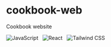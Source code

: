 # cookbook-web

Cookbook website

![JavaScript](https://img.shields.io/badge/JavaScript-323330?style=for-the-badge&logo=javascript&logoColor=F7DF1E)&nbsp;&nbsp;&nbsp;![React](https://img.shields.io/badge/React-20232A?style=for-the-badge&logo=react&logoColor=61DAFB)&nbsp;&nbsp;&nbsp;![Tailwind CSS](https://img.shields.io/badge/Tailwind_CSS-38B2AC?style=for-the-badge&logo=tailwind-css&logoColor=white)&nbsp;&nbsp;&nbsp;
